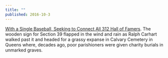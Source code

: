 ```yaml
---
title: ""
published: 2016-10-3
---
```




<a href="http://www.nytimes.com/2016/10/04/nyregion/baseball-hall-of-fame.html" target="_blank">With a Single Baseball, Seeking to Connect All 312 Hall of Famers</a>. The wooden sign for Section 39 flapped in the wind and rain as Ralph Carhart walked past it and headed for a grassy expanse in Calvary Cemetery in Queens where, decades ago, poor parishioners were given charity burials in unmarked graves.


